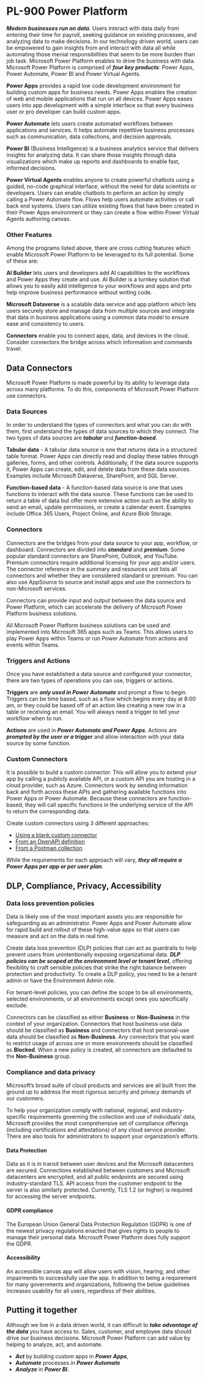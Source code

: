 # PL-900 Power Platform

***Modern businesses run on data***. Users interact with data daily from entering their time for payroll, seeking guidance on existing processes, and analyzing data to make decisions. In our technology driven world, users can be empowered to gain insights from and interact with data all while automating those menial responsibilities that seem to be more burden than job task. Microsoft Power Platform enables to drive the business with data. Microsoft Power Platform is comprised of ***four key products***: Power Apps, Power Automate, Power BI and Power Virtual Agents.

**Power Apps** provides a rapid low code development environment for building custom apps for business needs. Power Apps enables the creation of web and mobile applications that run on all devices. Power Apps eases users into app development with a simple interface so that every business user or pro developer can build custom apps.

**Power Automate** lets users create automated workflows between applications and services. It helps automate repetitive business processes such as communication, data collections, and decision approvals.

**Power BI** (Business Intelligence) is a business analytics service that delivers insights for analyzing data. It can share those insights through data visualizations which make up reports and dashboards to enable fast, informed decisions.

**Power Virtual Agents** enables anyone to create powerful chatbots using a guided, no-code graphical interface, without the need for data scientists or developers. Users can enable chatbots to perform an action by simply calling a Power Automate flow. Flows help users automate activities or call back end systems. Users can utilize existing flows that have been created in their Power Apps environment or they can create a flow within Power Virtual Agents authoring canvas.

### Other Features

Among the programs listed above, there are cross cutting features which enable Microsoft Power Platform to be leveraged to its full potential. Some of these are:

**AI Builder** lets users and developers add AI capabilities to the workflows and Power Apps they create and use. AI Builder is a turnkey solution that allows you to easily add intelligence to your workflows and apps and prto help improve business performance without writing code.

**Microsoft Dataverse** is a scalable data service and app platform which lets users securely store and manage data from multiple sources and integrate that data in business applications using a common data model to ensure ease and consistency to users. 

**Connectors** enable you to connect apps, data, and devices in the cloud. Consider connectors the bridge across which information and commands travel. 

## Data Connectors

Microsoft Power Platform is made powerful by its ability to leverage data across many platforms. To do this, components of Microsoft Power Platform use connectors. 

### Data Sources

In order to understand the types of connectors and what you can do with them, first understand the types of data sources to which they connect. The two types of data sources are ***tabular*** and ***function-based***.

**Tabular data** - A tabular data source is one that returns data in a structured table format. Power Apps can directly read and display these tables through galleries, forms, and other controls. Additionally, if the data source supports it, Power Apps can create, edit, and delete data from these data sources. Examples include Microsoft Dataverse, SharePoint, and SQL Server.

**Function-based data** - A function-based data source is one that uses functions to interact with the data source. These functions can be used to return a table of data but offer more extensive action such as the ability to send an email, update permissions, or create a calendar event. Examples include Office 365 Users, Project Online, and Azure Blob Storage.

### Connectors

Connectors are the bridges from your data source to your app, workflow, or dashboard. Connectors are divided into ***standard*** and ***premium***. Some popular standard connectors are SharePoint, Outlook, and YouTube. Premium connectors require additional licensing for your app and/or users. The connector reference in the summary and resources unit lists all connectors and whether they are considered standard or premium. You can also use AppSource to source and install apps and use the connectors to non-Microsoft services.

Connectors can provide input and output between the data source and Power Platform, which can accelerate the delivery of Microsoft Power Platform business solutions.

All Microsoft Power Platform business solutions can be used and implemented into Microsoft 365 apps such as Teams. This allows users to play Power Apps within Teams or run Power Automate from actions and events within Teams.

### Triggers and Actions

Once you have established a data source and configured your connector, there are two types of operations you can use, triggers or actions.

**Triggers** are ***only used in Power Automate*** and prompt a flow to begin. Triggers can be time based, such as a flow which begins every day at 8:00 am, or they could be based off of an action like creating a new row in a table or receiving an email. You will always need a trigger to tell your workflow when to run.

**Actions** are used in ***Power Automate and Power Apps***. Actions are ***prompted by the user or a trigger*** and allow interaction with your data source by some function. 

### Custom Connectors

It is possible to build a custom connector. This will allow you to extend your app by calling a publicly available API, or a custom API you are hosting in a cloud provider, such as Azure. Connectors work by sending information back and forth across these APIs and gathering available functions into Power Apps or Power Automate. Because these connectors are function-based, they will call specific functions in the underlying service of the API to return the corresponding data.

Create custom connectors using 3 different approaches:

- [Using a blank custom connector](https://docs.microsoft.com/en-us/connectors/custom-connectors/define-blank)
- [From an OpenAPI definition](https://docs.microsoft.com/en-us/connectors/custom-connectors/define-openapi-definition)
- [From a Postman collection](https://docs.microsoft.com/en-us/connectors/custom-connectors/define-postman-collection)

While the requirements for each approach will vary, ***they all require a Power Apps per app or per user plan***. 

## DLP, Compliance, Privacy, Accessibility

### Data loss prevention policies

Data is likely one of the most important assets you are responsible for safeguarding as an administrator. Power Apps and Power Automate allow for rapid build and rollout of these high-value apps so that users can measure and act on the data in real time. 

Create data loss prevention (DLP) policies that can act as guardrails to help prevent users from unintentionally exposing organizational data. ***DLP policies can be scoped at the environment level or tenant level***, offering flexibility to craft sensible policies that strike the right balance between protection and productivity. To create a DLP policy, you need to be a tenant admin or have the Environment Admin role.

For tenant-level policies, you can define the scope to be all environments, selected environments, or all environments except ones you specifically exclude.

Connectors can be classified as either **Business** or **Non-Business** in the context of your organization. Connectors that host business-use data should be classified as **Business** and connectors that host personal-use data should be classified as **Non-Business**. Any connectors that you want to restrict usage of across one or more environments should be classified as **Blocked**. When a new policy is created, all connectors are defaulted to the **Non-Business** group. 

### Compliance and data privacy

Microsoft’s broad suite of cloud products and services are all built from the ground up to address the most rigorous security and privacy demands of our customers.

To help your organization comply with national, regional, and industry-specific requirements governing the collection and use of individuals’ data, Microsoft provides the most comprehensive set of compliance offerings (including certifications and attestations) of any cloud service provider. There are also tools for administrators to support your organization’s efforts. 

#### Data Protection

Data as it is in transit between user devices and the Microsoft datacenters are secured. Connections established between customers and Microsoft datacenters are encrypted, and all public endpoints are secured using industry-standard TLS. API access from the customer endpoint to the server is also similarly protected. Currently, TLS 1.2 (or higher) is required for accessing the server endpoints.

#### GDPR compliance

The European Union General Data Protection Regulation (GDPR) is one of the newest privacy regulations enacted that gives rights to people to manage their personal data. Microsoft Power Platform does fully support the GDPR. 

#### Accessibility

An accessible canvas app will allow users with vision, hearing, and other impairments to successfully use the app. In addition to being a requirement for many governments and organizations, following the below guidelines increases usability for all users, regardless of their abilities. 

## Putting it together

Although we live in a data driven world, it can difficult to ***take advantage of the data*** you have access to. Sales, customer, and employee data should drive our business decisions. Microsoft Power Platform can add value by helping to analyze, act, and automate. 

- ***Act*** by building custom apps in ***Power Apps***, 
- ***Automate*** processes in ***Power Automate***
- ***Analyze*** in ***Power BI***.

